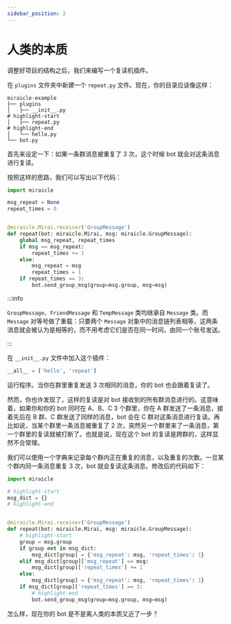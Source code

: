 ```yaml
---
sidebar_position: 2
---
```


# 人类的本质

调整好项目的结构之后，我们来编写一个复读机插件。

在 `plugins` 文件夹中新建一个 `repeat.py` 文件。现在，你的目录应该像这样：

``` text
miraicle-example
├── plugins
│   ├── __init__.py
# highlight-start
│   ├── repeat.py
# highlight-end
│   └── hello.py
└── bot.py
```

首先来设定一下：如果一条群消息被重复了 3 次，这个时候 bot 就会对这条消息进行复读。

按照这样的思路，我们可以写出以下代码：

``` python title='repeat.py'
import miraicle

msg_repeat = None
repeat_times = 0


@miraicle.Mirai.receiver('GroupMessage')
def repeat(bot: miraicle.Mirai, msg: miraicle.GroupMessage):
    global msg_repeat, repeat_times
    if msg == msg_repeat:
        repeat_times += 1
    else:
        msg_repeat = msg
        repeat_times = 1
    if repeat_times == 3:
        bot.send_group_msg(group=msg.group, msg=msg)
```

:::info

`GroupMessage`、`FriendMessage` 和 `TempMessage` 类均继承自 `Message` 类。而 `Message` 对等号做了重载：只要两个 `Message` 对象中的消息链列表相等，这两条消息就会被认为是相等的，而不用考虑它们是否在同一时间，由同一个账号发送。

:::

在 `__init__.py` 文件中加入这个插件：

``` python title='__init__.py'
__all__ = ['hello', 'repeat']
```

运行程序。当你在群里重复发送 3 次相同的消息，你的 bot 也会跟着复读了。

然而，你也许发现了，这样的复读是对 bot 接收到的所有群消息进行的。这意味着，如果你和你的 bot 同时在 A、B、C 3 个群里，你在 A 群发送了一条消息，接着先后在 B 群、C 群发送了同样的消息，bot 会在 C 群对这条消息进行复读。再比如说，当某个群里一条消息被重复了 2 次，突然另一个群里来了一条消息，第一个群里的复读就被打断了。也就是说，现在这个 bot 的复读是跨群的，这样显然不合常理。

我们可以使用一个字典来记录每个群内正在重复的消息，以及重复的次数。一旦某个群内同一条消息重复 3 次，bot 就会复读这条消息。修改后的代码如下：

``` python title='repeat.py'
import miraicle

# highlight-start
msg_dict = {}
# highlight-end


@miraicle.Mirai.receiver('GroupMessage')
def repeat(bot: miraicle.Mirai, msg: miraicle.GroupMessage):
    # highlight-start
    group = msg.group
    if group not in msg_dict:
        msg_dict[group] = {'msg_repeat': msg, 'repeat_times': 1}
    elif msg_dict[group]['msg_repeat'] == msg:
        msg_dict[group]['repeat_times'] += 1
    else:
        msg_dict[group] = {'msg_repeat': msg, 'repeat_times': 1}
    if msg_dict[group]['repeat_times'] == 3:
        # highlight-end
        bot.send_group_msg(group=msg.group, msg=msg)
```

怎么样，现在你的 bot 是不是离人类的本质又近了一步？
